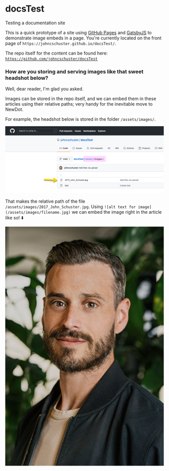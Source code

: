 # docsTest
Testing a documentation site

This is a quick prototype of a site using [GitHub Pages](https://pages.github.com/) and [GatsbyJS](https://www.gatsbyjs.com/) to demonstrate image embeds in a page. You're currently located on the front page of `https://johncschuster.github.io/docsTest/`.

The repo itself for the content can be found here: 
[`https://github.com/johncschuster/docsTest`](https://github.com/johncschuster/docsTest)


### How are you storing and serving images like that sweet headshot below?

Well, dear reader, I'm glad you asked.

Images can be stored in the repo itself, and we can embed them in these articles using their relative paths; very handy for the inevitable move to NewDot.

For example, the headshot below is stored in the folder `/assets/images/`. 

![filePathDemo](/assets/images/filePath.png)

That makes the relative path of the file `/assets/images/2017_John_Schuster.jpg`. Using `![alt text for image](/assets/images/filename.jpg)` we can embed the image right in the article like so! ⬇️


![/assets/images/2017_John_Schuster.jpg](/assets/images/2017_John_Schuster.jpg)

